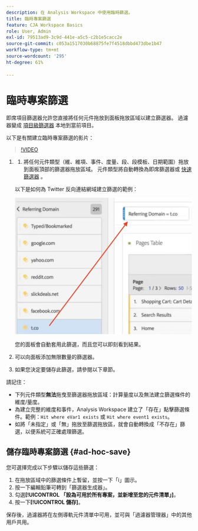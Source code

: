 ```yaml
---
description: 在 Analysis Workspace 中使用臨時篩選。
title: 臨時專案篩選
feature: CJA Workspace Basics
role: User, Admin
exl-id: 79513ad9-3c9d-441e-a5c5-c2b1e5cacc2e
source-git-commit: c053a1517030b68875fe7f4518dbbd473dbe1b47
workflow-type: tm+mt
source-wordcount: '295'
ht-degree: 61%

---
```


# 臨時專案篩選

即席項目篩選器允許您直接將任何元件拖放到面板拖放區域以建立篩選器。 過濾器變成 [項目級篩選器](https://experienceleague.adobe.com/docs/analytics-platform/using/cja-components/cja-filters/quick-filters.html?lang=zh-Hant) 本地到當前項目。

以下是有關建立臨時專案篩選的影片：

>[!VIDEO](https://video.tv.adobe.com/v/23978/?quality=12)


1. 
   1. 將任何元件類型（維、維項、事件、度量、段、段模板、日期範圍）拖放到面板頂部的篩選器拖放區域。 元件類型將自動轉換為即席篩選器或 [快速篩選器](/help/components/filters/quick-filters.md) 。

   以下是如何為 Twitter 反向連結網域建立篩選的範例：

   ![](assets/ad-hoc1.png)

   您的面板會自動套用此篩選，而且您可以即刻看到結果。

1. 可以向面板添加無限數量的篩選器。
1. 如果您決定要儲存此篩選，請參閱以下章節。

請記住：

* 下列元件類型&#x200B;**無法**&#x200B;拖曳至篩選器拖放區域：計算量度以及無法建立篩選條件的維度/量度。
* 為建立完整的維度和事件，Analysis Workspace 建立了「存在」點擊篩選條件。範例：`Hit where eVar1 exists` 或 `Hit where event1 exists`。
* 如將「未指定」或「無」拖放至篩選拖放區，就會自動轉換成「不存在」篩選，以便系統可正確處理篩選。

## 儲存臨時專案篩選 {#ad-hoc-save}

您可選擇完成以下步驟以儲存這些篩選：

1. 在拖放區域中的篩選條件上暫留，並按一下「i」圖示。
1. 按一下編輯鉛筆可轉到「篩選器生成器」。
1. 勾選&#x200B;**[!UICONTROL 「設為可用於所有專案，並新增至您的元件清單」]**。
1. 按一下&#x200B;**[!UICONTROL 儲存]**。

保存後，過濾器將在左側導軌元件清單中可用，並可與「過濾器管理器」中的其他用戶共用。

